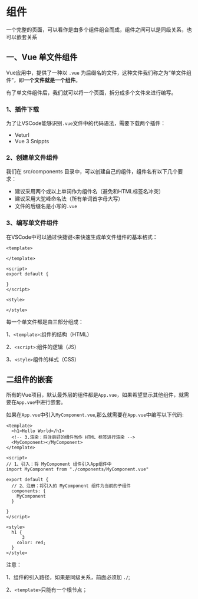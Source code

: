 # 组件

一个完整的页面，可以看作是由多个组件组合而成，组件之间可以是同级关系，也可以嵌套关系

## 一、Vue 单文件组件

Vue应用中，提供了一种以 `.vue` 为后缀名的文件，这种文件我们称之为“单文件组件”，即**一个文件就是一个组件**。

有了单文件组件后，我们就可以将一个页面，拆分成多个文件来进行编写。

### 1、插件下载

为了让VSCode能够识别`.vue`文件中的代码语法，需要下载两个插件：

- Veturl
- Vue 3 Snippts

### 2、创建单文件组件

我们在 src/components 目录中，可以创建自己的组件，组件名有以下几个要求：

- 建议采用两个或以上单词作为组件名（避免和HTML标签名冲突）
- 建议采用大驼峰命名法（所有单词首字母大写）
- 文件的后缀名是小写的`.vue`

### 3、编写单文件组件

在VSCode中可以通过快捷键`<`来快速生成单文件组件的基本格式：

```vue
<template>
  
</template>

<script>
export default {

}
</script>

<style>

</style>
```

每一个单文件都是由三部分组成：

1、`<template>`:组件的结构（HTML）

2、`<script>`:组件的逻辑（JS）

3、`<style>`组件的样式（CSS）

## 二组件的嵌套

所有的Vue项目，默认最外层的组件都是`App.vue`，如果希望显示其他组件，就需要在`App.vue`中进行嵌套。

如果在`App.vue`中引入`MyComponent.vue`,那么就需要在`App.vue`中编写以下代码:

```vue
<template>
  <h1>Hello World</h1>
  <!-- 3.渲染：将注册好的组件当作 HTML 标签进行渲染 -->
  <MyComponent></MyComponent>
</template>

<script>
// 1、引入：将 MyComponent 组件引入App组件中
import MyComponent from "./components/MyComponent.vue"

export default {
  // 2、注册：将引入的 MyComponent 组件为当前的子组件
  components: {
    MyComponent
  }

}
</script>

<style>
  h1 {
      3
    color: red;
  }
</style>
```

注意：

1、组件的引入路径，如果是同级关系，前面必须加 `./`;

2、`<template>`只能有一个根节点；


